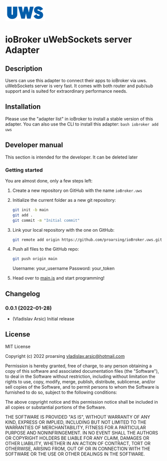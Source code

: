 ![Logo](admin/uws.png)
# ioBroker uWebSockets server Adapter

## Description
Users can use this adapter to connect their apps to ioBroker via uws.
uWebSockets server is very fast. It comes with both router and pub/sub support and is suited for extraordinary performance needs.

## Installation
Please use the "adapter list" in ioBroker to install a stable version of this adapter. You can also use the CLI to install this adapter:
    ```bash
    iobroker add uws
    ```
## Developer manual
This section is intended for the developer. It can be deleted later

### Getting started

You are almost done, only a few steps left:
1. Create a new repository on GitHub with the name `ioBroker.uws`
2. Initialize the current folder as a new git repository:  
    ```bash
    git init -b main
    git add .
    git commit -m "Initial commit"
    ```
3. Link your local repository with the one on GitHub:  
    ```bash
    git remote add origin https://github.com/proarsing/ioBroker.uws.git
    ```

4. Push all files to the GitHub repo:  
    ```bash
    git push origin main
    ```
    Username: your_username
    Password: your_token

5. Head over to [main.js](main.js) and start programming!

## Changelog
### 0.0.1 (2022-01-28)
* (Vladislav Arsic) Initial release

## License
MIT License

Copyright (c) 2022 proarsing <vladislav.arsic@hotmail.com>

Permission is hereby granted, free of charge, to any person obtaining a copy
of this software and associated documentation files (the "Software"), to deal
in the Software without restriction, including without limitation the rights
to use, copy, modify, merge, publish, distribute, sublicense, and/or sell
copies of the Software, and to permit persons to whom the Software is
furnished to do so, subject to the following conditions:

The above copyright notice and this permission notice shall be included in all
copies or substantial portions of the Software.

THE SOFTWARE IS PROVIDED "AS IS", WITHOUT WARRANTY OF ANY KIND, EXPRESS OR
IMPLIED, INCLUDING BUT NOT LIMITED TO THE WARRANTIES OF MERCHANTABILITY,
FITNESS FOR A PARTICULAR PURPOSE AND NONINFRINGEMENT. IN NO EVENT SHALL THE
AUTHORS OR COPYRIGHT HOLDERS BE LIABLE FOR ANY CLAIM, DAMAGES OR OTHER
LIABILITY, WHETHER IN AN ACTION OF CONTRACT, TORT OR OTHERWISE, ARISING FROM,
OUT OF OR IN CONNECTION WITH THE SOFTWARE OR THE USE OR OTHER DEALINGS IN THE
SOFTWARE.